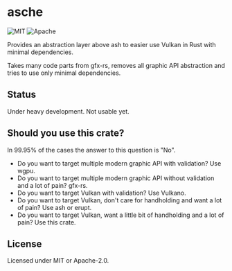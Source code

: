 # asche

![MIT](https://img.shields.io/badge/license-MIT-blue.svg)
![Apache](https://img.shields.io/badge/license-Apache-blue.svg)

Provides an abstraction layer above ash to easier use Vulkan in Rust with minimal dependencies.

Takes many code parts from gfx-rs, removes all graphic API abstraction and tries to use only minimal dependencies.

## Status

Under heavy development. Not usable yet.

## Should you use this crate?

In 99.95% of the cases the answer to this question is "No".

* Do you want to target multiple modern graphic API with validation? Use wgpu.
* Do you want to target multiple modern graphic API without validation and a lot of pain? gfx-rs.
* Do you want to target Vulkan with validation? Use Vulkano.
* Do you want to target Vulkan, don't care for handholding and want a lot of pain? Use ash or erupt.
* Do you want to target Vulkan, want a little bit of handholding and a lot of pain? Use this crate.

## License

Licensed under MIT or Apache-2.0.
